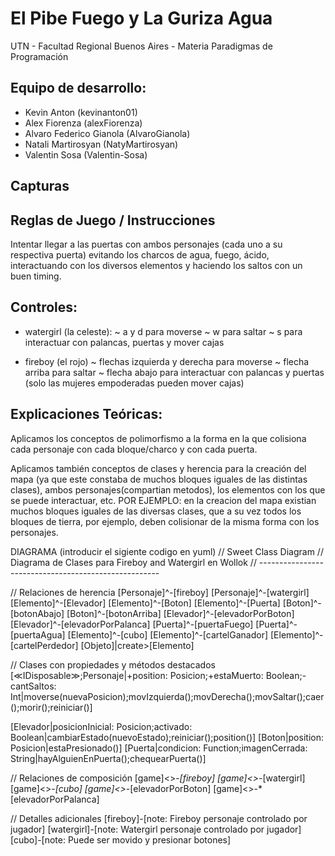# El Pibe Fuego y La Guriza Agua

UTN - Facultad Regional Buenos Aires - Materia Paradigmas de Programación

## Equipo de desarrollo: 

- Kevin Anton (kevinanton01)
- Alex Fiorenza (alexFiorenza)
- Alvaro Federico Gianola (AlvaroGianola)
- Natali Martirosyan (NatyMartirosyan)
- Valentin Sosa (Valentin-Sosa)

 

## Capturas 



## Reglas de Juego / Instrucciones

Intentar llegar a las puertas con ambos personajes (cada uno a su respectiva puerta) 
evitando los charcos de agua, 
fuego, ácido, interactuando con los diversos elementos y haciendo los saltos con un buen timing.

## Controles:

- watergirl (la celeste):
    ~ a y d para moverse
    ~ w para saltar
    ~ s para interactuar con palancas, puertas y mover cajas
    
- fireboy (el rojo)
    ~ flechas izquierda y derecha para moverse
    ~ flecha arriba para saltar
    ~ flecha abajo para interactuar con palancas y puertas (solo las mujeres empoderadas pueden mover cajas)

## Explicaciones Teóricas:
Aplicamos los conceptos de polimorfismo a la forma en la que colisiona cada personaje con cada bloque/charco y con cada puerta.


Aplicamos también conceptos de clases y herencia para la creación del mapa (ya que este constaba de muchos bloques iguales de las distintas clases), ambos personajes(compartian metodos), 
los elementos con los que se puede interactuar, etc. 
POR EJEMPLO: en la creacion del mapa existian muchos bloques iguales de las diversas clases, que a su vez todos los bloques de tierra, por ejemplo, deben colisionar de la misma forma con los personajes.

DIAGRAMA (introducir el sigiente codigo en yuml)
// Sweet Class Diagram
// Diagrama de Clases para Fireboy and Watergirl en Wollok
// -----------------------------------------------------

// Relaciones de herencia
[Personaje]^-[fireboy]
[Personaje]^-[watergirl]
[Elemento]^-[Elevador]
[Elemento]^-[Boton]
[Elemento]^-[Puerta]
[Boton]^-[botonAbajo]
[Boton]^-[botonArriba]
[Elevador]^-[elevadorPorBoton]
[Elevador]^-[elevadorPorPalanca]
[Puerta]^-[puertaFuego]
[Puerta]^-[puertaAgua]
[Elemento]^-[cubo]
[Elemento]^-[cartelGanador]
[Elemento]^-[cartelPerdedor]
[Objeto]|create>[Elemento]

// Clases con propiedades y métodos destacados
[≪IDisposable≫;Personaje|+position: Posicion;+estaMuerto: Boolean;-cantSaltos: Int|moverse(nuevaPosicion);movIzquierda();movDerecha();movSaltar();caer();morir();reiniciar()]

[Elevador|posicionInicial: Posicion;activado: Boolean|cambiarEstado(nuevoEstado);reiniciar();position()]
[Boton|position: Posicion|estaPresionado()]
[Puerta|condicion: Function;imagenCerrada: String|hayAlguienEnPuerta();chequearPuerta()]

// Relaciones de composición
[game]<>-*[fireboy]
[game]<>-*[watergirl]
[game]<>-*[cubo]
[game]<>-*[elevadorPorBoton]
[game]<>-*[elevadorPorPalanca]

// Detalles adicionales
[fireboy]-[note: Fireboy personaje controlado por jugador]
[watergirl]-[note: Watergirl personaje controlado por jugador]
[cubo]-[note: Puede ser movido y presionar botones]
